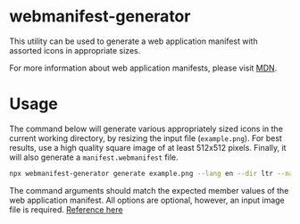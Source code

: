 # webmanifest-generator

This utility can be used to generate a web application manifest with assorted icons in appropriate sizes.

For more information about web application manifests, please visit [MDN](https://developer.mozilla.org/en-US/docs/Web/Manifest).

# Usage

The command below will generate various appropriately sized icons in the current working directory, by resizing the input file (`example.png`). For best results, use a high quality square image of at least 512x512 pixels. Finally, it will also generate a `manifest.webmanifest` file.

```bash
npx webmanifest-generator generate example.png --lang en --dir ltr --name my-app-name-here --description Some description --short-name my-app --scope / --id / --start-url / --display standalone --orientation any --theme-color ffffff --background-color ffffff
```

The command arguments should match the expected member values of the web application manifest. All options are optional, however, an input image file is required. [Reference here](https://developer.mozilla.org/en-US/docs/Web/Manifest#members)
